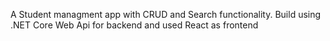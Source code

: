 A Student managment app with CRUD and Search functionality. Build using .NET Core Web Api for backend and used React as frontend
